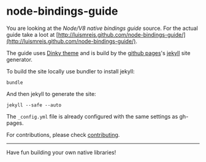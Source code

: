 # node-bindings-guide

You are looking at the _Node/V8 native bindings guide_ source. For the actual guide take a loot at [http://luismreis.github.com/node-bindings-guide/](http://luismreis.github.com/node-bindings-guide/).

The guide uses [Dinky theme](https://github.com/broccolini/dinky) and is build by the [github pages](http://pages.github.com/)'s [jekyll](https://github.com/mojombo/jekyll) site generator.

To build the site locally use bundler to install jekyll:

    bundle

And then jekyll to generate the site:

    jekyll --safe --auto

The `_config.yml` file is already configured with the same settings as gh-pages.

For contributions, please check [contributing](https://github.com/luismreis/node-bindings-guide/blob/gh-pages/CONTRIBUTING.md).

------

Have fun building your own native libraries!
